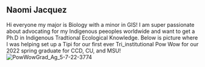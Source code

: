 ## Naomi Jacquez
Hi everyone my major is Biology with a minor in GIS!
I am super passionate about advocating for my Indigenous peeoples worldwide and want to get a Ph.D in Indigenous Tradtional Ecological Knowledge.
Below is picture where I was helping set up a Tipi for our first ever Tri_institutional Pow Wow for our 2022 spring graduate for CCD, CU, and MSU!
![PowWowGrad_Ag_5-7-22-3774](https://user-images.githubusercontent.com/105725644/225719294-d4310901-df62-43ab-85d2-62ce0fa63814.jpg)
